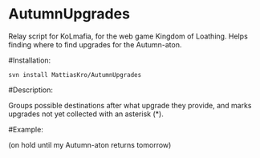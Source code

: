# AutumnUpgrades
Relay script for KoLmafia, for the web game Kingdom of Loathing. Helps finding where to find upgrades for the Autumn-aton.

#Installation:

```svn install MattiasKro/AutumnUpgrades```

#Description:

Groups possible destinations after what upgrade they provide, and marks upgrades not yet collected with an asterisk (*).

#Example:
 
(on hold until my Autumn-aton returns tomorrow)